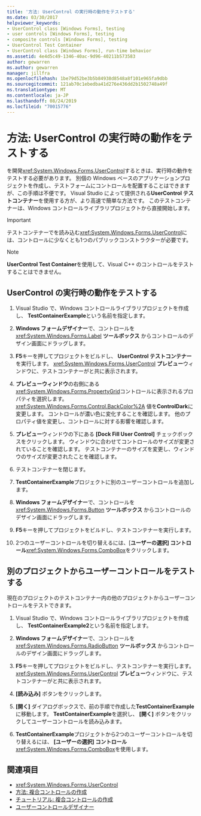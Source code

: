 ```yaml
---
title: '方法: UserControl の実行時の動作をテストする'
ms.date: 03/30/2017
helpviewer_keywords:
- UserControl class [Windows Forms], testing
- user controls [Windows Forms], testing
- composite controls [Windows Forms], testing
- UserControl Test Container
- UserControl class [Windows Forms], run-time behavior
ms.assetid: 4e4d5c49-1346-40ac-9d96-40211b573583
author: gewarren
ms.author: gewarren
manager: jillfra
ms.openlocfilehash: 1be79d52be3b5b84938d8548a8f101e965fa9dbb
ms.sourcegitcommit: 121ab70c1ebedba41d276e436dd2b1502748a49f
ms.translationtype: MT
ms.contentlocale: ja-JP
ms.lasthandoff: 08/24/2019
ms.locfileid: "70015776"
---
```

# <a name="how-to-test-the-run-time-behavior-of-a-usercontrol"></a>方法: UserControl の実行時の動作をテストする

を開発<xref:System.Windows.Forms.UserControl>するときは、実行時の動作をテストする必要があります。 別個の Windows ベースのアプリケーションプロジェクトを作成し、テストフォームにコントロールを配置することはできますが、この手順は不便です。 Visual Studio によって提供される**UserControl テストコンテナー**を使用する方が、より高速で簡単な方法です。 このテストコンテナーは、Windows コントロールライブラリプロジェクトから直接開始します。

> [!IMPORTANT]
> テストコンテナーでを読み込む<xref:System.Windows.Forms.UserControl>には、コントロールに少なくとも1つのパブリックコンストラクターが必要です。

> [!NOTE]
> **UserControl Test Container**を使用して、Visual C++ のコントロールをテストすることはできません。

## <a name="test-the-run-time-behavior-of-a-usercontrol"></a>UserControl の実行時の動作をテストする

1. Visual Studio で、Windows コントロールライブラリプロジェクトを作成し、 **TestContainerExample**という名前を指定します。

2. **Windows フォームデザイナー**で、コントロールを<xref:System.Windows.Forms.Label> **ツールボックス** からコントロールのデザイン画面にドラッグします。

3. **F5**キーを押してプロジェクトをビルドし、 **UserControl テストコンテナー**を実行します。 <xref:System.Windows.Forms.UserControl> **プレビュー**ウィンドウに、テストコンテナーがと共に表示されます。

4. **プレビューウィンドウ**の右側にある<xref:System.Windows.Forms.PropertyGrid>コントロールに表示されるプロパティを選択します。<xref:System.Windows.Forms.Control.BackColor%2A> 値を**ControlDark**に変更します。 コントロールが濃い色に変化することを確認します。 他のプロパティ値を変更し、コントロールに対する影響を確認します。

5. **プレビュー**ウィンドウの下にある **[Dock Fill User Control]** チェックボックスをクリックします。 ウィンドウに合わせてコントロールのサイズが変更されていることを確認します。 テストコンテナーのサイズを変更し、ウィンドウのサイズが変更されたことを確認します。

6. テストコンテナーを閉じます。

7. **TestContainerExample**プロジェクトに別のユーザーコントロールを追加します。

8. **Windows フォームデザイナー**で、コントロールを<xref:System.Windows.Forms.Button> **ツールボックス** からコントロールのデザイン画面にドラッグします。

9. **F5**キーを押してプロジェクトをビルドし、テストコンテナーを実行します。

10. 2つのユーザーコントロールを切り替えるには、[**ユーザーの選択] コントロール**<xref:System.Windows.Forms.ComboBox>をクリックします。

## <a name="test-user-controls-from-another-project"></a>別のプロジェクトからユーザーコントロールをテストする

現在のプロジェクトのテストコンテナー内の他のプロジェクトからユーザーコントロールをテストできます。

1. Visual Studio で、Windows コントロールライブラリプロジェクトを作成し、 **TestContainerExample2**という名前を指定します。

2. **Windows フォームデザイナー**で、コントロールを<xref:System.Windows.Forms.RadioButton> **ツールボックス** からコントロールのデザイン画面にドラッグします。

3. **F5**キーを押してプロジェクトをビルドし、テストコンテナーを実行します。 <xref:System.Windows.Forms.UserControl> **プレビュー**ウィンドウに、テストコンテナーがと共に表示されます。

4. **[読み込み]** ボタンをクリックします。

5. **[開く]** ダイアログボックスで、前の手順で作成した**TestContainerExample**に移動します。 **TestContainerExample**を選択し、 **[開く]** ボタンをクリックしてユーザーコントロールを読み込みます。

6. **TestContainerExample**プロジェクトから2つのユーザーコントロールを切り替えるには、 **[ユーザーの選択] コントロール**<xref:System.Windows.Forms.ComboBox>を使用します。

## <a name="see-also"></a>関連項目

- <xref:System.Windows.Forms.UserControl>
- [方法: 複合コントロールの作成](how-to-author-composite-controls.md)
- [チュートリアル: 複合コントロールの作成](walkthrough-authoring-a-composite-control-with-visual-csharp.md)
- [ユーザーコントロールデザイナー](https://docs.microsoft.com/previous-versions/visualstudio/visual-studio-2010/183c3hth(v=vs.100))
